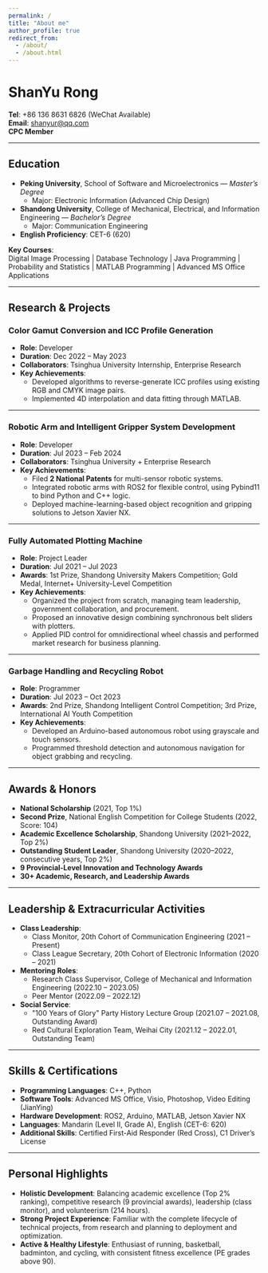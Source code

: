 ```yaml
---
permalink: /
title: "About me"
author_profile: true
redirect_from: 
  - /about/
  - /about.html
---
```

# **ShanYu Rong**
**Tel**: +86 136 8631 6826 (WeChat Available)  
**Email**: shanyur@qq.com  
**CPC Member**  

---

## **Education**

- **Peking University**, School of Software and Microelectronics — *Master’s Degree*  
  - Major: Electronic Information (Advanced Chip Design)  
- **Shandong University**, College of Mechanical, Electrical, and Information Engineering — *Bachelor’s Degree*  
  - Major: Communication Engineering  
- **English Proficiency**: CET-6 (620)  

**Key Courses**:  
Digital Image Processing | Database Technology | Java Programming | Probability and Statistics | MATLAB Programming | Advanced MS Office Applications  

---

## **Research & Projects**

### **Color Gamut Conversion and ICC Profile Generation**  
- **Role**: Developer  
- **Duration**: Dec 2022 – May 2023  
- **Collaborators**: Tsinghua University Internship, Enterprise Research  
- **Key Achievements**:  
  - Developed algorithms to reverse-generate ICC profiles using existing RGB and CMYK image pairs.  
  - Implemented 4D interpolation and data fitting through MATLAB.  

---

### **Robotic Arm and Intelligent Gripper System Development**  
- **Role**: Developer  
- **Duration**: Jul 2023 – Feb 2024  
- **Collaborators**: Tsinghua University + Enterprise Research  
- **Key Achievements**:  
  - Filed **2 National Patents** for multi-sensor robotic systems.  
  - Integrated robotic arms with ROS2 for flexible control, using Pybind11 to bind Python and C++ logic.  
  - Deployed machine-learning-based object recognition and gripping solutions to Jetson Xavier NX.  

---

### **Fully Automated Plotting Machine**  
- **Role**: Project Leader  
- **Duration**: Jul 2021 – Jul 2023  
- **Awards**: 1st Prize, Shandong University Makers Competition; Gold Medal, Internet+ University-Level Competition  
- **Key Achievements**:  
  - Organized the project from scratch, managing team leadership, government collaboration, and procurement.  
  - Proposed an innovative design combining synchronous belt sliders with plotters.  
  - Applied PID control for omnidirectional wheel chassis and performed market research for business planning.  

---

### **Garbage Handling and Recycling Robot**  
- **Role**: Programmer  
- **Duration**: Jul 2023 – Oct 2023  
- **Awards**: 2nd Prize, Shandong Intelligent Control Competition; 3rd Prize, International AI Youth Competition  
- **Key Achievements**:  
  - Developed an Arduino-based autonomous robot using grayscale and touch sensors.  
  - Programmed threshold detection and autonomous navigation for object grabbing and recycling.  

---

## **Awards & Honors**

- **National Scholarship** (2021, Top 1%)  
- **Second Prize**, National English Competition for College Students (2022, Score: 104)  
- **Academic Excellence Scholarship**, Shandong University (2021–2022, Top 2%)  
- **Outstanding Student Leader**, Shandong University (2020–2022, consecutive years, Top 2%)  
- **9 Provincial-Level Innovation and Technology Awards**  
- **30+ Academic, Research, and Leadership Awards**  

---

## **Leadership & Extracurricular Activities**

- **Class Leadership**:  
  - Class Monitor, 20th Cohort of Communication Engineering (2021 – Present)  
  - Class League Secretary, 20th Cohort of Electronic Information (2020 – 2021)  
- **Mentoring Roles**:  
  - Research Class Supervisor, College of Mechanical and Information Engineering (2022.10 – 2023.05)  
  - Peer Mentor (2022.09 – 2022.12)  
- **Social Service**:  
  - "100 Years of Glory" Party History Lecture Group (2021.07 – 2021.08, Outstanding Award)  
  - Red Cultural Exploration Team, Weihai City (2021.12 – 2022.01, Outstanding Team)  

---

## **Skills & Certifications**

- **Programming Languages**: C++, Python  
- **Software Tools**: Advanced MS Office, Visio, Photoshop, Video Editing (JianYing)  
- **Hardware Development**: ROS2, Arduino, MATLAB, Jetson Xavier NX  
- **Languages**: Mandarin (Level II, Grade A), English (CET-6: 620)  
- **Additional Skills**: Certified First-Aid Responder (Red Cross), C1 Driver’s License  

---

## **Personal Highlights**

- **Holistic Development**: Balancing academic excellence (Top 2% ranking), competitive research (9 provincial awards), leadership (class monitor), and volunteerism (214 hours).  
- **Strong Project Experience**: Familiar with the complete lifecycle of technical projects, from research and planning to deployment and optimization.  
- **Active & Healthy Lifestyle**: Enthusiast of running, basketball, badminton, and cycling, with consistent fitness excellence (PE grades above 90).  
